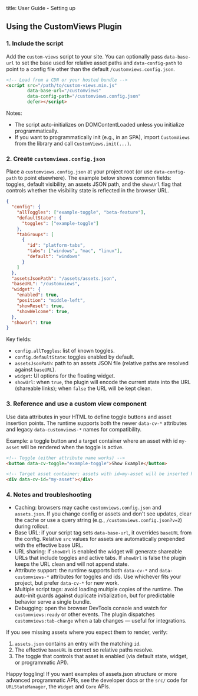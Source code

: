<frontmatter>
  title: User Guide - Setting up
</frontmatter>


## Using the CustomViews Plugin

### 1. Include the script

Add the `custom-views` script to your site. You can optionally pass `data-base-url` to set the base used for relative asset paths and `data-config-path` to point to a config file other than the default `/customviews.config.json`.

```html
<!-- Load from a CDN or your hosted bundle -->
<script src="/path/to/custom-views.min.js"
        data-base-url="/customviews"
        data-config-path="/customviews.config.json"
        defer></script>
```

Notes:
- The script auto-initializes on DOMContentLoaded unless you initialize programmatically.
- If you want to programmatically init (e.g., in an SPA), import `CustomViews` from the library and call `CustomViews.init(...)`.

### 2. Create `customviews.config.json`

Place a `customviews.config.json` at your project root (or use `data-config-path` to point elsewhere). The example below shows common fields: toggles, default visibility, an assets JSON path, and the `showUrl` flag that controls whether the visibility state is reflected in the browser URL.

```json
{
  "config": {
    "allToggles": ["example-toggle", "beta-feature"],
    "defaultState": {
      "toggles": ["example-toggle"]
    },
    "tabGroups": [
      {
        "id": "platform-tabs",
        "tabs": ["windows", "mac", "linux"],
        "default": "windows"
      }
    ]
  },
  "assetsJsonPath": "/assets/assets.json",
  "baseURL": "/customviews",
  "widget": {
    "enabled": true,
    "position": "middle-left",
    "showReset": true,
    "showWelcome": true,
  },
  "showUrl": true
}
```

Key fields:
- `config.allToggles`: list of known toggles.
- `config.defaultState`: toggles enabled by default.
- `assetsJsonPath`: path to an assets JSON file (relative paths are resolved against `baseURL`).
- `widget`: UI options for the floating widget.
- `showUrl`: when `true`, the plugin will encode the current state into the URL (shareable links); when `false` the URL will be kept clean.

### 3. Reference and use a custom view component

Use data attributes in your HTML to define toggle buttons and asset insertion points. The runtime supports both the newer `data-cv-*` attributes and legacy `data-customviews-*` names for compatibility.

Example: a toggle button and a target container where an asset with id `my-asset` will be rendered when the toggle is active.

```html
<!-- Toggle (either attribute name works) -->
<button data-cv-toggle="example-toggle">Show Example</button>

<!-- Target asset container; assets with id=my-asset will be inserted here when active -->
<div data-cv-id="my-asset"></div>
```


### 4. Notes and troubleshooting

- Caching: browsers may cache `customviews.config.json` and `assets.json`. If you change config or assets and don't see updates, clear the cache or use a query string (e.g., `/customviews.config.json?v=2`) during rollout.
- Base URL: if your script tag sets `data-base-url`, it overrides `baseURL` from the config. Relative `src` values for assets are automatically prepended with the effective base URL.
- URL sharing: if `showUrl` is enabled the widget will generate shareable URLs that include toggles and active tabs. If `showUrl` is false the plugin keeps the URL clean and will not append state.
- Attribute support: the runtime supports both `data-cv-*` and `data-customviews-*` attributes for toggles and ids. Use whichever fits your project, but prefer `data-cv-*` for new work.
- Multiple script tags: avoid loading multiple copies of the runtime. The auto-init guards against duplicate initialization, but for predictable behavior serve a single bundle.
- Debugging: open the browser DevTools console and watch for `customviews:ready` or other events. The plugin dispatches `customviews:tab-change` when a tab changes — useful for integrations.

If you see missing assets where you expect them to render, verify:
1. `assets.json` contains an entry with the matching `id`.
2. The effective `baseURL` is correct so relative paths resolve.
3. The toggle that controls that asset is enabled (via default state, widget, or programmatic API).

Happy toggling! If you want examples of assets.json structure or more advanced programmatic APIs, see the developer docs or the `src/` code for `URLStateManager`, the `Widget` and `Core` APIs.
